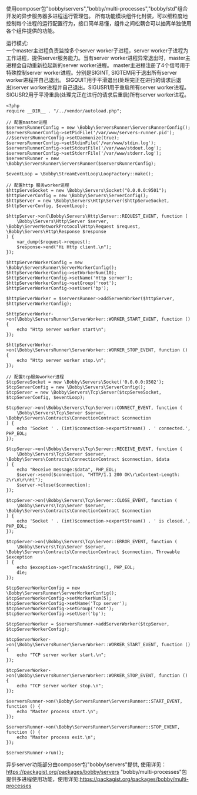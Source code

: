 使用composer包"bobby/servers","bobby/multi-processes","bobby/std"组合开发的异步服务器多进程运行管理包。
所有功能模块组件化封装，可以细粒度地控制每个进程的运行配置行为，接口简单易懂，组件之间松耦合可以抽离单独使用各个组件提供的功能。

运行模式:\
一个master主进程负责监控多个server worker子进程，server worker子进程为工作进程，提供server服务能力。当有server worker进程异常退出时，master主进程会自动重新拉起新的server worker进程。
master主进程注册了4个信号用于特殊控制server worker进程。分别是SIGINT, SIGTEM用于退出所有server worker进程并自己退出。
SIGQUIT用于平滑退出(处理完正在进行的请求后退出)server worker进程并自己退出。SIGUSR1用于重启所有server worker进程。
SIGUSR2用于平滑重启(处理完正在进行的请求后重启)所有server worker进程。


```
<?php
require __DIR__ . "/../vendor/autoload.php";

// 配置master进程
$serversRunnerConfig = new \Bobby\ServersRunner\ServersRunnerConfig();
$serversRunnerConfig->setPidFile('/var/www/servers-runner.pid');
//$serversRunnerConfig->setDaemonize(true);
$serversRunnerConfig->setStdinFile('/var/www/stdin.log');
$serversRunnerConfig->setStdoutFile('/var/www/stdout.log');
$serversRunnerConfig->setStderrFile('/var/www/stderr.log');
$serversRunner = new \Bobby\ServersRunner\ServersRunner($serversRunnerConfig);

$eventLoop = \Bobby\StreamEventLoop\LoopFactory::make();

// 配置http 服务worker进程
$httpServeSocket = new \Bobby\Servers\Socket("0.0.0.0:9501");
$httpServerConfig = new \Bobby\Servers\ServerConfig();
$httpServer = new \Bobby\Servers\Http\Server($httpServeSocket, $httpServerConfig, $eventLoop);

$httpServer->on(\Bobby\Servers\Http\Server::REQUEST_EVENT, function (
    \Bobby\Servers\Http\Server $server, \Bobby\ServerNetworkProtocol\Http\Request $request, \Bobby\Servers\Http\Response $response
) {
    var_dump($request->request);
    $response->end("Hi Http client.\n");
});

$httpServerWorkerConfig = new \Bobby\ServersRunner\ServerWorkerConfig();
$httpServerWorkerConfig->setWorkerNum(10);
$httpServerWorkerConfig->setName('Http server');
$httpServerWorkerConfig->setGroup('root');
$httpServerWorkerConfig->setUser('bp');

$httpServerWorker = $serversRunner->addServerWorker($httpServer, $httpServerWorkerConfig);

$httpServerWorker->on(\Bobby\ServersRunner\ServerWorker::WORKER_START_EVENT, function () {
    echo "Http server worker start\n";
});

$httpServerWorker->on(\Bobby\ServersRunner\ServerWorker::WORKER_STOP_EVENT, function () {
    echo "Http server worker stop.\n";
});

// 配置tcp服务worker进程
$tcpServeSocket = new \Bobby\Servers\Socket('0.0.0.0:9502');
$tcpServerConfig = new \Bobby\Servers\ServerConfig();
$tcpServer = new \Bobby\Servers\Tcp\Server($tcpServeSocket, $tcpServerConfig, $eventLoop);

$tcpServer->on(\Bobby\Servers\Tcp\Server::CONNECT_EVENT, function (
    \Bobby\Servers\Tcp\Server $server, \Bobby\Servers\Contracts\ConnectionContract $connection
) {
    echo 'Socket ' . (int)$connection->exportStream() . ' connected.', PHP_EOL;
});

$tcpServer->on(\Bobby\Servers\Tcp\Server::RECEIVE_EVENT, function (
    \Bobby\Servers\Tcp\Server $server, \Bobby\Servers\Contracts\ConnectionContract $connection, $data
) {
    echo "Receive message:$data", PHP_EOL;
    $server->send($connection, "HTTP/1.1 200 OK\r\nContent-Length: 2\r\n\r\nHi");
    $server->close($connection);
});

$tcpServer->on(\Bobby\Servers\Tcp\Server::CLOSE_EVENT, function (
    \Bobby\Servers\Tcp\Server $server, \Bobby\Servers\Contracts\ConnectionContract $connection
) {
    echo 'Socket ' . (int)$connection->exportStream() . ' is closed.', PHP_EOL;
});

$tcpServer->on(\Bobby\Servers\Tcp\Server::ERROR_EVENT, function (
    \Bobby\Servers\Tcp\Server $server, \Bobby\Servers\Contracts\ConnectionContract $connection, Throwable $exception
) {
    echo $exception->getTraceAsString(), PHP_EOL;
    die;
});

$tcpServerWorkerConfig = new \Bobby\ServersRunner\ServerWorkerConfig();
$tcpServerWorkerConfig->setWorkerNum(5);
$tcpServerWorkerConfig->setName('Tcp server');
$tcpServerWorkerConfig->setGroup('root');
$tcpServerWorkerConfig->setUser('bp');

$tcpServerWorker = $serversRunner->addServerWorker($tcpServer, $tcpServerWorkerConfig);

$tcpServerWorker->on(\Bobby\ServersRunner\ServerWorker::WORKER_START_EVENT, function () {
    echo "TCP server worker start.\n";
});

$tcpServerWorker->on(\Bobby\ServersRunner\ServerWorker::WORKER_STOP_EVENT, function () {
    echo "TCP server worker stop.\n";
});

$serversRunner->on(\Bobby\ServersRunner\ServersRunner::START_EVENT, function () {
    echo "Master process start.\n";
});

$serversRunner->on(\Bobby\ServersRunner\ServersRunner::STOP_EVENT, function () {
    echo "Master process exit.\n";
});

$serversRunner->run();
```

异步server功能部分由composer包"bobby\servers"提供, 使用详见：https://packagist.org/packages/bobby/servers
"bobby/multi-processes"包提供多进程使用功能，使用详见:https://packagist.org/packages/bobby/multi-processes